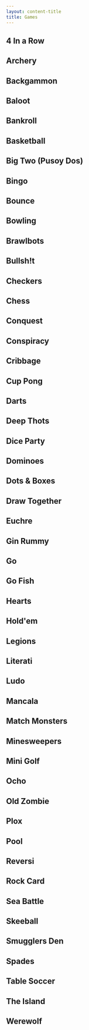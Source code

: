 ```yaml
---
layout: content-title
title: Games
---
```


<div class="content-contents text-left" data-open="false" data-icon="&#xf068;,&#xf067;"><embed/></div>

## 4 In a Row

## Archery

## Backgammon

## Baloot

## Bankroll

## Basketball

## Big Two (Pusoy Dos)

## Bingo

## Bounce

## Bowling

## Brawlbots

## Bullsh!t

## Checkers

## Chess

## Conquest

## Conspiracy

## Cribbage

## Cup Pong

## Darts

## Deep Thots

## Dice Party

## Dominoes

## Dots & Boxes

## Draw Together

## Euchre

## Gin Rummy

## Go

## Go Fish

## Hearts

## Hold'em

## Legions

## Literati

## Ludo

## Mancala

## Match Monsters

## Minesweepers

## Mini Golf

## Ocho

## Old Zombie

## Plox

## Pool

## Reversi

## Rock Card

## Sea Battle

## Skeeball

## Smugglers Den

## Spades

## Table Soccer

## The Island

## Werewolf


